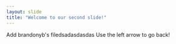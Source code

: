 ```yaml
---
layout: slide
title: "Welcome to our second slide!"
---
```

Add brandonyb's filedsadasdasdas
Use the left arrow to go back!

